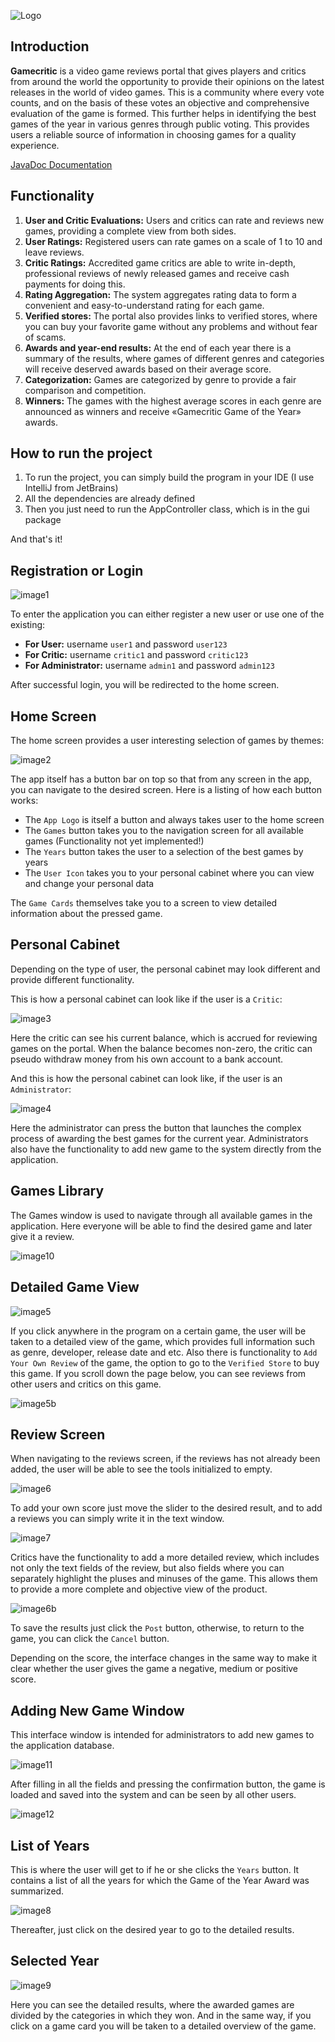 ![Logo](src/main/resources/images/logos/logo_horizontal_white.png)

## Introduction
**Gamecritic** is a video game reviews portal that gives players and critics from around
the world the opportunity to provide their opinions on the latest releases in the
world of video games. This is a community where every vote counts, and on the
basis of these votes an objective and comprehensive evaluation of the game is formed.
This further helps in identifying the best games of the year in various genres through
public voting. This provides users a reliable source of information in choosing games
for a quality experience.

[JavaDoc Documentation](https://admtrv.github.io/gamecritic/)

## Functionality

1.	**User and Critic Evaluations:** Users and critics can rate and reviews new games, providing a complete view from both sides.
2.	**User Ratings:** Registered users can rate games on a scale of 1 to 10 and leave reviews. 
3.	**Critic Ratings:** Accredited game critics are able to write in-depth, professional reviews of newly released games and receive cash payments for doing this.
4.	**Rating Aggregation:** The system aggregates rating data to form a convenient and easy-to-understand rating for each game.
5.	**Verified stores:** The portal also provides links to verified stores, where you can buy your favorite game without any problems and without fear of scams.
6.	**Awards and year-end results:** At the end of each year there is a summary of the results, where games of different genres and categories will receive deserved awards based on their average score.
7.	**Categorization:** Games are categorized by genre to provide a fair comparison and competition.
8.	**Winners:** The games with the highest average scores in each genre are announced as winners and receive «Gamecritic Game of the Year» awards.



## How to run the project

1. To run the project, you can simply build the program in your IDE (I use IntelliJ from JetBrains)
2. All the dependencies are already defined
3. Then you just need to run the AppController class, which is in the gui package

And that's it!

## Registration or Login
![image1](src/main/resources/images/github_source/image1.png)

To enter the application you can either register a new user or use one of the existing:
* **For User:**  username `user1` and password `user123`
* **For Critic:**  username `critic1` and password `critic123`
* **For Administrator:**  username `admin1` and password `admin123`

After successful login, you will be redirected to the home screen.

## Home Screen
The home screen provides a user interesting selection of games by themes: 

![image2](src/main/resources/images/github_source/image2.png)

The app itself has a button bar on top so that from any screen in the app, you can navigate to the desired screen. Here is a listing of how each button works:

* The `App Logo` is itself a button and always takes user to the home screen
* The `Games` button takes you to the navigation screen for all available games (Functionality not yet implemented!)
* The `Years` button takes the user to a selection of the best games by years
* The `User Icon` takes you to your personal cabinet where you can view and change your personal data

The `Game Cards` themselves take you to a screen to view detailed information about the pressed game.

## Personal Cabinet

Depending on the type of user, the personal cabinet may look different and provide different functionality.

This is how a personal cabinet can look like if the user is a `Сritic`:

![image3](src/main/resources/images/github_source/image3.png)

Here the critic can see his current balance, which is accrued for reviewing games on the portal. When the balance becomes non-zero, the critic can pseudo withdraw money from his own account to a bank account. 

And this is how the personal cabinet can look like, if the user is an `Administrator`:

![image4](src/main/resources/images/github_source/image4.png)

Here the administrator can press the button that launches the complex process of awarding the best games for the current year. Administrators also have the functionality to add new game to the system directly from the application.

## Games Library
The Games window is used to navigate through all available games in the application. Here everyone will be able to find the desired game and later give it a review. 

![image10](src/main/resources/images/github_source/image10.png)

## Detailed Game View

![image5](src/main/resources/images/github_source/image5.png)

If you click anywhere in the program on a certain game, the user will be taken to a detailed view of the game, which provides full information such as genre, developer, release date and etc. Also there is functionality to `Add Your Own Review` of the game, the option to go to the `Verified Store` to buy this game. If you scroll down the page below, you can see reviews from other users and critics on this game.

![image5b](src/main/resources/images/github_source/image5b.png)

## Review Screen

When navigating to the reviews screen, if the reviews has not already been added, the user will be able to see the tools initialized to empty.

![image6](src/main/resources/images/github_source/image6.png)

To add your own score just move the slider to the desired result, and to add a reviews you can simply write it in the text window. 

![image7](src/main/resources/images/github_source/image7.png)

Critics have the functionality to add a more detailed review, which includes not only the text fields of the review, but also fields where you can separately highlight the pluses and minuses of the game. 
This allows them to provide a more complete and objective view of the product.

![image6b](src/main/resources/images/github_source/image6b.png)

To save the results just click the `Post` button, otherwise, to return to the game, you can click the `Cancel` button. 

Depending on the score, the interface changes in the same way to make it clear whether the user gives the game a negative, medium or positive score. 

## Adding New Game Window
This interface window is intended for administrators to add new games to the application database. 

![image11](src/main/resources/images/github_source/image11.png)

After filling in all the fields and pressing the confirmation button, the game is loaded and saved into the system and can be seen by all other users. 

![image12](src/main/resources/images/github_source/image12.png)

## List of Years

This is where the user will get to if he or she clicks the `Years` button. It contains a list of all the years for which the Game of the Year Award was summarized.

![image8](src/main/resources/images/github_source/image8.png)

Thereafter, just click on the desired year to go to the detailed results.

## Selected Year

![image9](src/main/resources/images/github_source/image9.png)

Here you can see the detailed results, where the awarded games are divided by the categories in which they won. And in the same way, if you click on a game card you will be taken to a detailed overview of the game.
